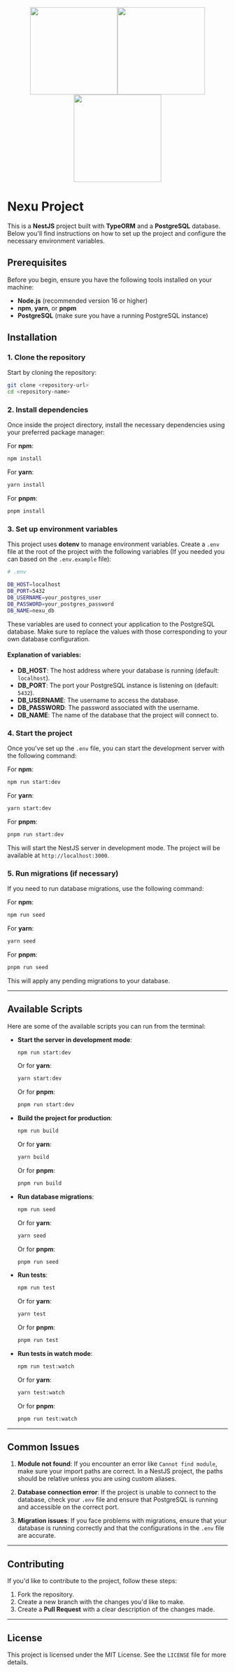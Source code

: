 <div style="display: flex; justify-content: center; align-items: center; flex-wrap: wrap;"> <img src="https://encrypted-tbn0.gstatic.com/images?q=tbn:ANd9GcRuYoubdEtrE9C4RHowyZVbg8_xoFwLzAvnXcftUqWnm2PzbbC5l3Gv6W93B2_w-FesAqw&usqp=CAU)" width="200" height="200" />
<img src="https://docs.nestjs.com/assets/logo-small-gradient.svg" width="200" height="200" />
<img src="https://velog.velcdn.com/images/this_summer/post/8491073d-2b96-4097-8115-efadbae4adbd/image.png" width="200" height="200" /></div>

# Nexu Project

This is a **NestJS** project built with **TypeORM** and a **PostgreSQL** database. Below you'll find instructions on how to set up the project and configure the necessary environment variables.

## Prerequisites

Before you begin, ensure you have the following tools installed on your machine:

- **Node.js** (recommended version 16 or higher)
- **npm**, **yarn**, or **pnpm**
- **PostgreSQL** (make sure you have a running PostgreSQL instance)

## Installation

### 1. Clone the repository

Start by cloning the repository:

```bash
git clone <repository-url>
cd <repository-name>
```

### 2. Install dependencies

Once inside the project directory, install the necessary dependencies using your preferred package manager:

For **npm**:

```bash
npm install
```

For **yarn**:

```bash
yarn install
```

For **pnpm**:

```bash
pnpm install
```

### 3. Set up environment variables

This project uses **dotenv** to manage environment variables. Create a `.env` file at the root of the project with the following variables (If you needed you can based on the `.env.example` file):

```bash
# .env

DB_HOST=localhost
DB_PORT=5432
DB_USERNAME=your_postgres_user
DB_PASSWORD=your_postgres_password
DB_NAME=nexu_db
```

These variables are used to connect your application to the PostgreSQL database. Make sure to replace the values with those corresponding to your own database configuration.

#### Explanation of variables:

- **DB_HOST**: The host address where your database is running (default: `localhost`).
- **DB_PORT**: The port your PostgreSQL instance is listening on (default: `5432`).
- **DB_USERNAME**: The username to access the database.
- **DB_PASSWORD**: The password associated with the username.
- **DB_NAME**: The name of the database that the project will connect to.

### 4. Start the project

Once you've set up the `.env` file, you can start the development server with the following command:

For **npm**:

```bash
npm run start:dev
```

For **yarn**:

```bash
yarn start:dev
```

For **pnpm**:

```bash
pnpm run start:dev
```

This will start the NestJS server in development mode. The project will be available at `http://localhost:3000`.

### 5. Run migrations (if necessary)

If you need to run database migrations, use the following command:

For **npm**:

```bash
npm run seed
```

For **yarn**:

```bash
yarn seed
```

For **pnpm**:

```bash
pnpm run seed
```

This will apply any pending migrations to your database.

---

## Available Scripts

Here are some of the available scripts you can run from the terminal:

- **Start the server in development mode**:

  ```bash
  npm run start:dev
  ```

  Or for **yarn**:

  ```bash
  yarn start:dev
  ```

  Or for **pnpm**:

  ```bash
  pnpm run start:dev
  ```

- **Build the project for production**:

  ```bash
  npm run build
  ```

  Or for **yarn**:

  ```bash
  yarn build
  ```

  Or for **pnpm**:

  ```bash
  pnpm run build
  ```

- **Run database migrations**:

  ```bash
  npm run seed
  ```

  Or for **yarn**:

  ```bash
  yarn seed
  ```

  Or for **pnpm**:

  ```bash
  pnpm run seed
  ```

- **Run tests**:

  ```bash
  npm run test
  ```

  Or for **yarn**:

  ```bash
  yarn test
  ```

  Or for **pnpm**:

  ```bash
  pnpm run test
  ```

- **Run tests in watch mode**:

  ```bash
  npm run test:watch
  ```

  Or for **yarn**:

  ```bash
  yarn test:watch
  ```

  Or for **pnpm**:

  ```bash
  pnpm run test:watch
  ```

---

## Common Issues

1. **Module not found**:
   If you encounter an error like `Cannot find module`, make sure your import paths are correct. In a NestJS project, the paths should be relative unless you are using custom aliases.

2. **Database connection error**:
   If the project is unable to connect to the database, check your `.env` file and ensure that PostgreSQL is running and accessible on the correct port.

3. **Migration issues**:
   If you face problems with migrations, ensure that your database is running correctly and that the configurations in the `.env` file are accurate.

---

## Contributing

If you'd like to contribute to the project, follow these steps:

1. Fork the repository.
2. Create a new branch with the changes you'd like to make.
3. Create a **Pull Request** with a clear description of the changes made.

---

## License

This project is licensed under the MIT License. See the `LICENSE` file for more details.

